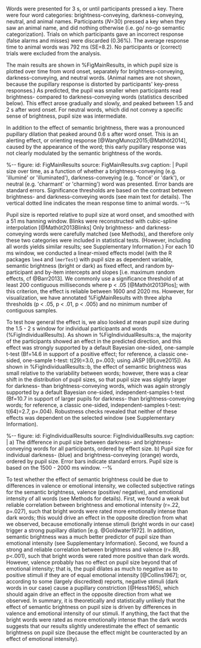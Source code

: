 Words were presented for 3 s, or until participants pressed a key. There were four word categories: brightness-conveying, darkness-conveying, neutral, and animal names. Participants (*N*=30) pressed a key when they saw an animal name, and did nothing otherwise (i.e. go/ no-go semantic categorization). Trials on which participants gave an incorrect response (false alarms and misses) were discarded (0.36%). The average response time to animal words was 792 ms (SE=8.2). No participants or (correct) trials were excluded from the analysis.

The main results are shown in %FigMainResults, in which pupil size is plotted over time from word onset, separately for brightness-conveying, darkness-conveying, and neutral words. (Animal names are not shown, because the pupillary response is distorted by participants' key-press responses.) As predicted, the pupil was smaller when participants read brightness- compared to darkness-conveying words (statistics described below). This effect arose gradually and slowly, and peaked between 1.5 and 2 s after word onset. For neutral words, which did not convey a specific sense of brightness, pupil size was intermediate.

In addition to the effect of semantic brightness, there was a pronounced pupillary dilation that peaked around 0.6 s after word onset. This is an alerting effect, or orienting response [@WangMunoz2015;@Mathôt2014], caused by the appearance of the word; this early pupillary response was not clearly modulated by the semantic brightness of the words.

%--
figure:
 id: FigMainResults
 source: FigMainResults.svg
 caption: |
  Pupil size over time, as a function of whether a brightness-conveying (e.g. 'illuminé' or 'illuminated'), darkness-conveying (e.g. 'foncé' or 'dark'), or neutral (e.g. 'charmant' or 'charming') word was presented. Error bands are standard errors. Significance thresholds are based on the contrast between brightness- and darkness-conveying words (see main text for details). The vertical dotted line indicates the mean response time to animal words.
--%

Pupil size is reported relative to pupil size at word onset, and smoothed with a 51 ms hanning window. Blinks were reconstructed with cubic-spline interpolation [@Mathôt2013Blinks] Only brightness- and darkness-conveying words were carefully matched (see Methods), and therefore only these two categories were included in statistical tests. (However, including all words yields similar results; see Supplementary Information.) For each 10 ms window, we conducted a linear-mixed effects model (with the R packages `lme4` and `lmerTest`) with pupil size as dependent variable, semantic brightness (bright or dark) as fixed effect, and random by-participant and by-item intercepts and slopes [i.e. maximum random effects, cf @Barr2013]. We commonly use a significance threshold of at least 200 contiguous milliseconds where p < .05 [@Mathôt2013Plos]; with this criterion, the effect is reliable between 1600 and 2020 ms. However, for visualization, we have annotated %FigMainResults with three alpha thresholds (p < .05, p < .01, p < .005) and no minimum number of contiguous samples.

To test how general the effect is, we also looked at mean pupil size during the 1.5 - 2 s window for individual participants and words (%FigIndividualResults). As shown in %FigIndividualResults::a, the majority of the participants showed an effect in the predicted direction, and this effect was strongly supported by a default Bayesian one-sided, one-sample t-test (Bf=14.6 in support of a positive effect; for reference, a classic one-sided, one-sample t-test: t(29)=3.0, p=.003; using JASP [@Love2015]). As shown in %FigIndividualResults::b, the effect of semantic brightness was small relative to the variability between words; however, there was a clear shift in the distribution of pupil sizes, so that pupil size was slightly larger for darkness- than brightness-conveying words, which was again strongly supported by a default Bayesian one-sided, independent-samples t-test (Bf=10.7 in support of larger pupils for darkness- than brightness-conveying words; for reference, a classic one-sided, independent-samples t-test: t(64)=2.7, p=.004). Robustness checks revealed that neither of these effects was dependent on the selected window (see Supplementary Information).

%--
figure:
 id: FigIndividualResults
 source: FigIndividualResults.svg
 caption: |
  a) The difference in pupil size between darkness- and brightness-conveying words for all participants, ordered by effect size. b) Pupil size for individual darkness- (blue) and brightness-conveying (orange) words, ordered by pupil size. Error bars indicate standard errors. Pupil size is based on the 1500 - 2000 ms window.
--%


To test whether the effect of semantic brightness could be due to differences in valence or emotional intensity, we collected subjective ratings for the semantic brightness, valence (positive/ negative), and emotional intensity of all words (see Methods for details). First, we found a weak but reliable correlation between brightness and emotional intensity (r=.22, p=.027), such that bright words were rated more emotionally intense than dark words; this would drive an effect in the opposite direction from what we observed, because emotionally intense stimuli (bright words in our case) trigger a strong pupillary dilation [e.g. @Goldwater1972]. In addition, semantic brightness was a much better predictor of pupil size than emotional intensity (see Supplementary Information). Second, we found a strong and reliable correlation between brightness and valence (r=.89, p<.001), such that bright words were rated more positive than dark words. However, valence probably has no effect on pupil size beyond that of emotional intensity; that is, the pupil dilates as much to negative as to positive stimuli if they are of equal emotional intensity [@Collins1967]; or, according to some (largely discredited) reports, negative stimuli (dark words in our case) cause a pupillary constriction [@Hess1965], which should again drive an effect in the opposite direction from what we observed. In summary, it is theoretically and statistically unlikely that the effect of semantic brightness on pupil size is driven by differences in valence and emotional intensity of our stimuli. If anything, the fact that the bright words were rated as more emotionally intense than the dark words suggests that our results slightly underestimate the effect of semantic brightness on pupil size (because the effect might be counteracted by an effect of emotional intensity).
